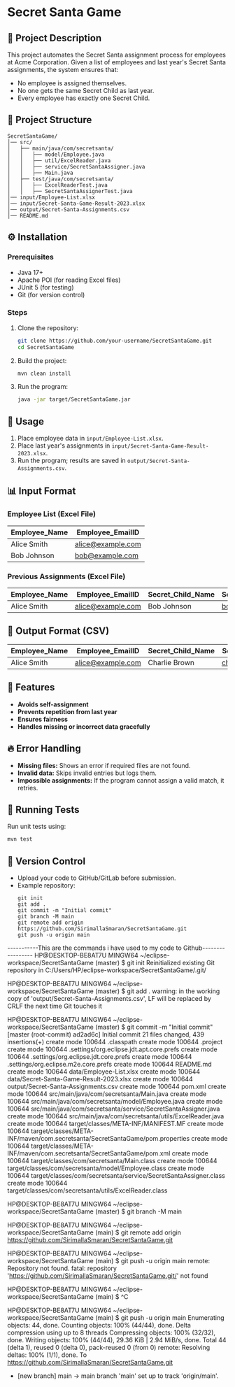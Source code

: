 # Secret Santa Game

## 📌 Project Description
This project automates the Secret Santa assignment process for employees at Acme Corporation. Given a list of employees and last year's Secret Santa assignments, the system ensures that:
- No employee is assigned themselves.
- No one gets the same Secret Child as last year.
- Every employee has exactly one Secret Child.

## 📂 Project Structure
```
SecretSantaGame/
│── src/
│   ├── main/java/com/secretsanta/
│   │   ├── model/Employee.java
│   │   ├── util/ExcelReader.java
│   │   ├── service/SecretSantaAssigner.java
│   │   ├── Main.java
│   ├── test/java/com/secretsanta/
│   │   ├── ExcelReaderTest.java
│   │   ├── SecretSantaAssignerTest.java
│── input/Employee-List.xlsx
│── input/Secret-Santa-Game-Result-2023.xlsx
│── output/Secret-Santa-Assignments.csv
│── README.md
```

## ⚙️ Installation
### Prerequisites
- Java 17+
- Apache POI (for reading Excel files)
- JUnit 5 (for testing)
- Git (for version control)

### Steps
1. Clone the repository:
   ```sh
   git clone https://github.com/your-username/SecretSantaGame.git
   cd SecretSantaGame
   ```
2. Build the project:
   ```sh
   mvn clean install
   ```
3. Run the program:
   ```sh
   java -jar target/SecretSantaGame.jar
   ```

## 📝 Usage
1. Place employee data in `input/Employee-List.xlsx`.
2. Place last year's assignments in `input/Secret-Santa-Game-Result-2023.xlsx`.
3. Run the program; results are saved in `output/Secret-Santa-Assignments.csv`.

## 📊 Input Format
### **Employee List (Excel File)**
| Employee_Name | Employee_EmailID |
|--------------|-----------------|
| Alice Smith  | alice@example.com |
| Bob Johnson  | bob@example.com |

### **Previous Assignments (Excel File)**
| Employee_Name | Employee_EmailID | Secret_Child_Name | Secret_Child_EmailID |
|--------------|-----------------|------------------|---------------------|
| Alice Smith  | alice@example.com | Bob Johnson | bob@example.com |

## 📌 Output Format (CSV)
| Employee_Name | Employee_EmailID | Secret_Child_Name | Secret_Child_EmailID |
|--------------|-----------------|------------------|---------------------|
| Alice Smith  | alice@example.com | Charlie Brown | charlie@example.com |

## 🚀 Features
- **Avoids self-assignment**
- **Prevents repetition from last year**
- **Ensures fairness**
- **Handles missing or incorrect data gracefully**

## 🔥 Error Handling
- **Missing files:** Shows an error if required files are not found.
- **Invalid data:** Skips invalid entries but logs them.
- **Impossible assignments:** If the program cannot assign a valid match, it retries.

## 📌 Running Tests
Run unit tests using:
```sh
mvn test
```

## 📌 Version Control
- Upload your code to GitHub/GitLab before submission.
- Example repository:
  ```
  git init
  git add .
  git commit -m "Initial commit"
  git branch -M main
  git remote add origin https://github.com/SirimallaSmaran/SecretSantaGame.git
  git push -u origin main
  ```
-----------This are the commands i have used to my code to Github-----------------
HP@DESKTOP-BE8AT7U MINGW64 ~/eclipse-workspace/SecretSantaGame (master)
$ git init
Reinitialized existing Git repository in C:/Users/HP/eclipse-workspace/SecretSantaGame/.git/

HP@DESKTOP-BE8AT7U MINGW64 ~/eclipse-workspace/SecretSantaGame (master)
$ git add .
warning: in the working copy of 'output/Secret-Santa-Assignments.csv', LF will be replaced by CRLF the next time Git touches it

HP@DESKTOP-BE8AT7U MINGW64 ~/eclipse-workspace/SecretSantaGame (master)
$ git commit -m "Initial commit"
[master (root-commit) ad2ad6c] Initial commit
 21 files changed, 439 insertions(+)
 create mode 100644 .classpath
 create mode 100644 .project
 create mode 100644 .settings/org.eclipse.jdt.apt.core.prefs
 create mode 100644 .settings/org.eclipse.jdt.core.prefs
 create mode 100644 .settings/org.eclipse.m2e.core.prefs
 create mode 100644 README.md
 create mode 100644 data/Employee-List.xlsx
 create mode 100644 data/Secret-Santa-Game-Result-2023.xlsx
 create mode 100644 output/Secret-Santa-Assignments.csv
 create mode 100644 pom.xml
 create mode 100644 src/main/java/com/secretsanta/Main.java
 create mode 100644 src/main/java/com/secretsanta/model/Employee.java
 create mode 100644 src/main/java/com/secretsanta/service/SecretSantaAssigner.java
 create mode 100644 src/main/java/com/secretsanta/utils/ExcelReader.java
 create mode 100644 target/classes/META-INF/MANIFEST.MF
 create mode 100644 target/classes/META-INF/maven/com.secretsanta/SecretSantaGame/pom.properties
 create mode 100644 target/classes/META-INF/maven/com.secretsanta/SecretSantaGame/pom.xml
 create mode 100644 target/classes/com/secretsanta/Main.class
 create mode 100644 target/classes/com/secretsanta/model/Employee.class
 create mode 100644 target/classes/com/secretsanta/service/SecretSantaAssigner.class
 create mode 100644 target/classes/com/secretsanta/utils/ExcelReader.class

HP@DESKTOP-BE8AT7U MINGW64 ~/eclipse-workspace/SecretSantaGame (master)
$ git branch -M main

HP@DESKTOP-BE8AT7U MINGW64 ~/eclipse-workspace/SecretSantaGame (main)
$ git remote add origin https://github.com/SirimallaSmaran/SecretSantaGame.git

HP@DESKTOP-BE8AT7U MINGW64 ~/eclipse-workspace/SecretSantaGame (main)
$ git push -u origin main
remote: Repository not found.
fatal: repository 'https://github.com/SirimallaSmaran/SecretSantaGame.git/' not found

HP@DESKTOP-BE8AT7U MINGW64 ~/eclipse-workspace/SecretSantaGame (main)
$ ^C

HP@DESKTOP-BE8AT7U MINGW64 ~/eclipse-workspace/SecretSantaGame (main)
$ git push -u origin main
Enumerating objects: 44, done.
Counting objects: 100% (44/44), done.
Delta compression using up to 8 threads
Compressing objects: 100% (32/32), done.
Writing objects: 100% (44/44), 29.36 KiB | 2.94 MiB/s, done.
Total 44 (delta 1), reused 0 (delta 0), pack-reused 0 (from 0)
remote: Resolving deltas: 100% (1/1), done.
To https://github.com/SirimallaSmaran/SecretSantaGame.git
 * [new branch]      main -> main
branch 'main' set up to track 'origin/main'.

